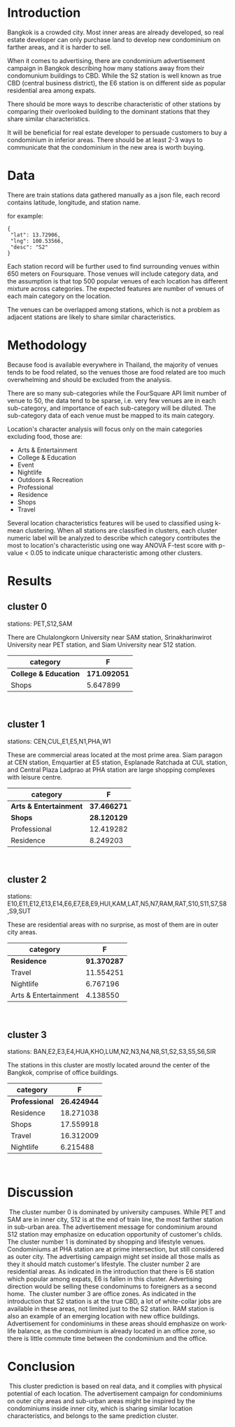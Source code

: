 # Introduction

Bangkok is a crowded city. Most inner areas are already developed, so real estate developer can only purchase land to develop new condominium on farther areas, and it is harder to sell.

When it comes to advertising, there are condominium advertisement campaign in Bangkok describing how many stations away from their condomunium buildings to CBD. While the S2 station is well known as true CBD (central business district), the E6 station is on different side as popular residential area among expats.

There should be more ways to describe characteristic of other stations by comparing their overlooked building to the dominant stations that they share similar characteristics.

It will be beneficial for real estate developer to persuade customers to buy a condominium in inferior areas. There should be at least 2-3 ways to communicate that the condominium in the new area is worth buying.

# Data

There are train stations data gathered manually as a json file, each record contains latitude, longitude, and station name.

for example:
```
{
 "lat": 13.72906,
 "lng": 100.53566,
 "desc": "S2"
}
```

Each station record will be further used to find surrounding venues within 650 meters on Foursquare. Those venues will include category data, and the assumption is that top 500 popular venues of each location has different mixture across categories. The expected features are number of venues of each main category on the location.

The venues can be overlapped among stations, which is not a problem as adjacent stations are likely to share similar characteristics.

# Methodology

Because food is available everywhere in Thailand, the majority of venues tends to be food related, so the venues those are food related are too much overwhelming and should be excluded from the analysis.

There are so many sub-categories while the FourSquare API limit number of venue to 50, the data tend to be sparse, i.e. very few venues are in each sub-category, and importance of each sub-category will be diluted. The sub-category data of each venue must be mapped to its main category.

Location's character analysis will focus only on the main categories excluding food, those are:
- Arts & Entertainment
- College & Education
- Event
- Nightlife
- Outdoors & Recreation
- Professional
- Residence
- Shops
- Travel

Several location characteristics features will be used to classified using k-mean clustering. When all stations are classified in clusters, each cluster numeric label will be analyzed to describe which category contributes the most to location's characteristic using one way ANOVA F-test score with p-value < 0.05 to indicate unique characteristic among other clusters.

# Results

## cluster 0
stations: PET,S12,SAM

There are Chulalongkorn University near SAM station, Srinakharinwirot University near PET station, and Siam University near S12 station.
​

| category | F |
| --- | --- |
| **College & Education** | **171.092051** |
| Shops | 5.647899 |
​

## cluster 1

stations: CEN,CUL,E1,E5,N1,PHA,W1

These are commercial areas located at the most prime area. Siam paragon at CEN station, Emquartier at E5 station, Esplanade Ratchada at CUL station, and Central Plaza Ladprao at PHA station are large shopping complexes with leisure centre.
​

| category | F |
| --- | --- |
| **Arts & Entertainment** | **37.466271** |
| **Shops** | **28.120129** |
| Professional | 12.419282 |
| Residence | 8.249203 |
​

## cluster 2

stations: E10,E11,E12,E13,E14,E6,E7,E8,E9,HUI,KAM,LAT,N5,N7,RAM,RAT,S10,S11,S7,S8,S9,SUT

These are residential areas with no surprise, as most of them are in outer city areas.
​

| category | F |
| --- | --- |
| **Residence** | **91.370287** |
| Travel | 11.554251 |
| Nightlife | 6.767196 |
| Arts & Entertainment | 4.138550 |
​

## cluster 3

stations: BAN,E2,E3,E4,HUA,KHO,LUM,N2,N3,N4,N8,S1,S2,S3,S5,S6,SIR

The stations in this cluster are mostly located around the center of the Bangkok, comprise of office buildings.
​

| category | F |
| --- | --- |
| **Professional** | **26.424944** |
| Residence | 18.271038 |
| Shops | 17.559918 |
| Travel | 16.312009 |
| Nightlife | 6.215488 |
​

# Discussion
​
The cluster number 0 is dominated by university campuses. While PET and SAM are in inner city, S12 is at the end of train line, the most farther station in sub-urban area. The advertisement message for condominium around S12 station may emphasize on education opportunity of customer's childs.
​
The cluster number 1 is dominated by shopping and lifestyle venues. Condominiums at PHA station are at prime intersection, but still considered as outer city. The advertising campaign might set inside all those malls as they it should match customer's lifestyle.
​
The cluster number 2 are residential areas. As indicated in the introduction that there is E6 station which popular among expats, E6 is fallen in this cluster. Advertising direction would be selling these condominums to foreigners as a second home.
​
The cluster number 3 are office zones. As indicated in the introduction that S2 station is at the true CBD, a lot of white-collar jobs are available in these areas, not limited just to the S2 station. RAM station is also an example of an emerging location with new office buildings. Advertisement for condominiums in these areas should emphasize on work-life balance, as the condominium is already located in an office zone, so there is little commute time between the condominium and the office.
​
​
# Conclusion
​
This cluster prediction is based on real data, and it complies with physical potential of each location. The advertisement campaign for condominiums on outer city areas and sub-urban areas might be inspired by the condominiums inside inner city, which is sharing similar location characteristics, and belongs to the same prediction cluster.